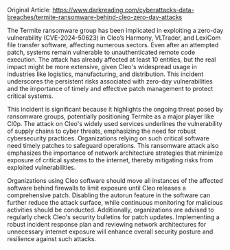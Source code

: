 Original Article: https://www.darkreading.com/cyberattacks-data-breaches/termite-ransomware-behind-cleo-zero-day-attacks

The Termite ransomware group has been implicated in exploiting a zero-day vulnerability (CVE-2024-50623) in Cleo’s Harmony, VLTrader, and LexiCom file transfer software, affecting numerous sectors. Even after an attempted patch, systems remain vulnerable to unauthenticated remote code execution. The attack has already affected at least 10 entities, but the real impact might be more extensive, given Cleo's widespread usage in industries like logistics, manufacturing, and distribution. This incident underscores the persistent risks associated with zero-day vulnerabilities and the importance of timely and effective patch management to protect critical systems.

This incident is significant because it highlights the ongoing threat posed by ransomware groups, potentially positioning Termite as a major player like Cl0p. The attack on Cleo's widely used services underlines the vulnerability of supply chains to cyber threats, emphasizing the need for robust cybersecurity practices. Organizations relying on such critical software need timely patches to safeguard operations. This ransomware attack also emphasizes the importance of network architecture strategies that minimize exposure of critical systems to the internet, thereby mitigating risks from exploited vulnerabilities.

Organizations using Cleo software should move all instances of the affected software behind firewalls to limit exposure until Cleo releases a comprehensive patch. Disabling the autorun feature in the software can further reduce the attack surface, while continuous monitoring for malicious activities should be conducted. Additionally, organizations are advised to regularly check Cleo's security bulletins for patch updates. Implementing a robust incident response plan and reviewing network architectures for unnecessary internet exposure will enhance overall security posture and resilience against such attacks.